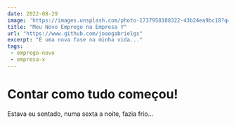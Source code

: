 ```yaml
---
date: 2022-08-29
image: 'https://images.unsplash.com/photo-1737958108322-43b24ea9bc18?q=80&w=2070&auto=format&fit=crop&ixlib=rb-4.0.3&ixid=M3wxMjA3fDB8MHxwaG90by1wYWdlfHx8fGVufDB8fHx8fA%3D%3D'
title: "Meu Novo Emprego na Empresa Y"
url: "https://www.github.com/joaogabrielgs"
excerpt: "É uma nova fase na minha vida..."
tags:
 - emprego-novo
 - empresa-x
---
```


# Contar como tudo começou!

Estava eu sentado, numa sexta a noite, fazia frio...